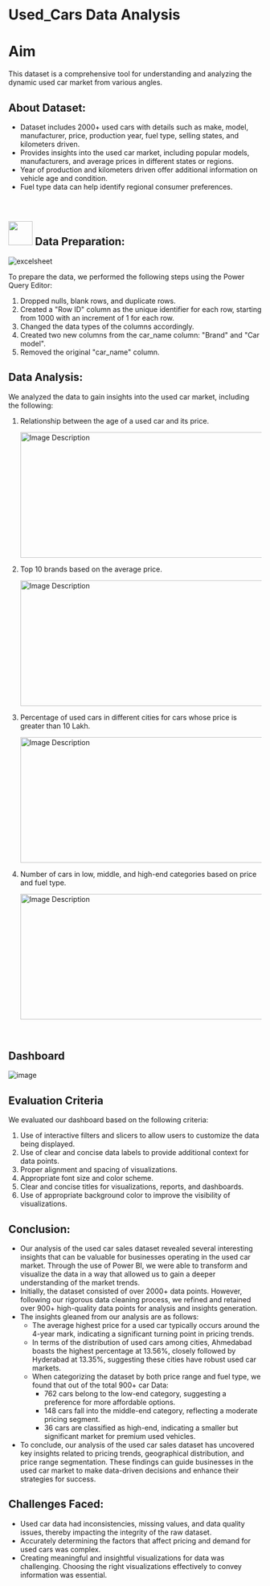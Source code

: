 # Used_Cars Data Analysis 
# Aim
This dataset is a comprehensive tool for understanding and analyzing the dynamic used car market from various angles.


## About Dataset:
- Dataset includes 2000+ used cars with details such as make, model, manufacturer, price, production year, fuel type, selling states, and kilometers driven.
- Provides insights into the used car market, including popular models, manufacturers, and average prices in different states or regions.
- Year of production and kilometers driven offer additional information on vehicle age and condition.
- Fuel type data can help identify regional consumer preferences.

<br>

## <img src="https://user-images.githubusercontent.com/122404051/235767211-297f9f4f-d41a-46ec-838f-13ea23817702.gif"  width="48" height="48"> Data Preparation:

![excelsheet](https://user-images.githubusercontent.com/128036066/235987911-b62660a6-1485-4fda-af9f-947f280d3d24.png)

To prepare the data, we performed the following steps using the Power Query Editor:
  1. Dropped nulls, blank rows, and duplicate rows.
  2. Created a "Row ID" column as the unique identifier for each row, starting from 1000 with an increment of 1 for each row.
  3. Changed the data types of the columns accordingly.
  4. Created two new columns from the car_name column: "Brand" and "Car model".
  5. Removed the original "car_name" column.

## Data Analysis:
We analyzed the data to gain insights into the used car market, including the following:
  1. Relationship between the age of a used car and its price.
     
     <img src="https://github.com/Venkatesh-Nayk/Dynamic-PowerBI-Dashboard/assets/129421850/528ef831-be55-42f3-9c40-406062a7cbe0" alt="Image Description" height="250" width="500">

  2. Top 10 brands based on the average price.
     
     <img src="https://github.com/Venkatesh-Nayk/Dynamic-PowerBI-Dashboard/assets/129421850/7483690e-1182-46ee-9848-6e304258ddc6" alt="Image Description" height="250" width="500">

  3. Percentage of used cars in different cities for cars whose price is greater than 10 Lakh.
     
     <img src="https://github.com/Venkatesh-Nayk/Dynamic-PowerBI-Dashboard/assets/129421850/126af0f8-f2c1-4c9c-a2ef-bc9be29705f6" alt="Image Description" height="250" width="500">

  4. Number of cars in low, middle, and high-end categories based on price and fuel type.
     
     <img src="https://github.com/Venkatesh-Nayk/Dynamic-PowerBI-Dashboard/assets/129421850/55f607aa-95cd-49b2-8732-24887553b89d" alt="Image Description" height="250" width="500">

 
  <br>

## Dashboard

![image](https://github.com/Venkatesh-Nayk/Dynamic-PowerBI-Dashboard/assets/129421850/e20277fb-8a04-4883-aeca-63401a4e2288)
<br>

## Evaluation Criteria
We evaluated our dashboard based on the following criteria:
  1. Use of interactive filters and slicers to allow users to customize the data being displayed.
  2. Use of clear and concise data labels to provide additional context for data points.
  3. Proper alignment and spacing of visualizations.
  4. Appropriate font size and color scheme.
  5. Clear and concise titles for visualizations, reports, and dashboards.
  6. Use of appropriate background color to improve the visibility of visualizations.

## Conclusion:
- Our analysis of the used car sales dataset revealed several interesting insights that can be valuable for businesses operating in the used car market. Through the use of Power BI, we were     able to transform and visualize the data in a way that allowed us to gain a deeper understanding of the market trends.
- Initially, the dataset consisted of over 2000+ data points. However, following our rigorous data cleaning process, we refined and retained over 900+ high-quality data points for analysis      and insights generation.
- The insights gleaned from our analysis are as follows:
  - The average highest price for a used car typically occurs around the 4-year mark, indicating a significant turning point in pricing trends.
  - In terms of the distribution of used cars among cities, Ahmedabad boasts the highest percentage at 13.56%, closely followed by Hyderabad at 13.35%, suggesting these cities have robust         used car markets.
  - When categorizing the dataset by both price range and fuel type, we found that out of the total 900+ car Data:
    - 762 cars belong to the low-end category, suggesting a preference for more affordable options.
    - 148 cars fall into the middle-end category, reflecting a moderate pricing segment.
    - 36 cars are classified as high-end, indicating a smaller but significant market for premium used vehicles.
- To conclude, our analysis of the used car sales dataset has uncovered key insights related to pricing trends, geographical distribution, and price range segmentation. These findings can       guide businesses in the used car market to make data-driven decisions and enhance their strategies for success.

## Challenges Faced:
 - Used car data had inconsistencies, missing values, and data quality issues, thereby impacting the integrity of the raw dataset.
 - Accurately determining the factors that affect pricing and demand for used cars was complex.
 - Creating meaningful and insightful visualizations for  data was challenging. Choosing the right visualizations effectively to convey information was essential.




